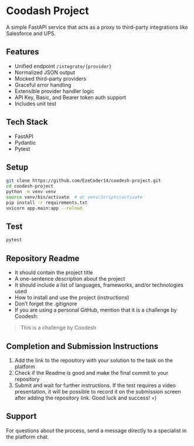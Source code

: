 # Coodash Project

A simple FastAPI service that acts as a proxy to third-party integrations like Salesforce and UPS.

## Features

- Unified endpoint `/integrate/{provider}`
- Normalized JSON output
- Mocked third-party providers
- Graceful error handling
- Extensible provider handler logic
- API Key, Basic, and Bearer token auth support
- Includes unit test

## Tech Stack

- FastAPI
- Pydantic
- Pytest

## Setup

```bash
git clone https://github.com/EzeCoder14/coodesh-project.git
cd coodesh-project
python -m venv venv
source venv/bin/activate  # or venv\Scripts\activate
pip install -r requirements.txt
uvicorn app.main:app --reload
```

## Test
```bash
pytest
```


## Repository Readme

- It should contain the project title
- A one-sentence description about the project
- It should include a list of languages, frameworks, and/or technologies used
- How to install and use the project (instructions)
- Don’t forget the .gitignore
- If you are using a personal GitHub, mention that it is a challenge by Coodesh:

> This is a challenge by Coodesh

## Completion and Submission Instructions
1. Add the link to the repository with your solution to the task on the platform
2. Check if the Readme is good and make the final commit to your repository
3. Submit and wait for further instructions. If the test requires a video presentation, it will be possible to record it on the submission screen after adding the repository link. Good luck and success! =)

## Support

For questions about the process, send a message directly to a specialist in the platform chat.
